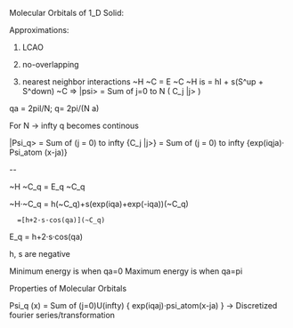 Molecular Orbitals of 1_D Solid:

Approximations:
1) LCAO

2) no-overlapping

3) nearest neighbor interactions
  ~H ~C = E ~C
      ~H is = hI + s(S^up + S^down)
      ~C => |psi> = Sum of j=0 to N ( C_j |j> )

qa = 2pil/N; q= 2pi/(N a)

For N -> infty
q becomes continous

|Psi_q> = Sum of (j = 0) to infty {C_j |j>}
  = Sum of (j = 0) to infty {exp(iqja)· Psi_atom (x-ja)}

--

~H ~C_q = E_q ~C_q

  ~H·~C_q = h(~C_q)+s(exp(iqa)+exp(-iqa))(~C_q)

      =[h+2·s·cos(qa)](~C_q)

E_q = h+2·s·cos(qa)

h, s are negative

Minimum energy is when qa=0
Maximum energy is when qa=pi

Properties of Molecular Orbitals

Psi_q (x) = Sum of (j=0)U(infty) { exp(iqaj)·psi_atom(x-ja) }
-> Discretized fourier series/transformation
